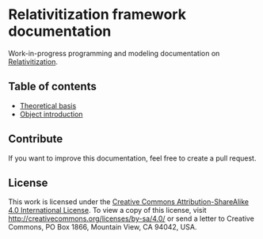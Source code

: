 # Relativitization framework documentation

Work-in-progress programming and modeling documentation
on [Relativitization](https://github.com/Adriankhl/relativitization).

## Table of contents

* [Theoretical basis](./papers/on-social-simulation-in-4D-relativistic-spacetime/pdf/paper.pdf)
* [Object introduction](./guide/object-introduction.md)

## Contribute

If you want to improve this documentation, feel free to create a pull request.

## License

This work is licensed under the [Creative Commons Attribution-ShareAlike 4.0 International License](./LICENSE). To view
a copy of this license, visit http://creativecommons.org/licenses/by-sa/4.0/ or send a letter to Creative Commons, PO
Box 1866, Mountain View, CA 94042, USA.
